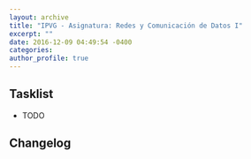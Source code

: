 ```yaml
---
layout: archive
title: "IPVG - Asignatura: Redes y Comunicación de Datos I"
excerpt: ""
date: 2016-12-09 04:49:54 -0400
categories: 
author_profile: true
---
```


## Tasklist

- TODO

## Changelog

